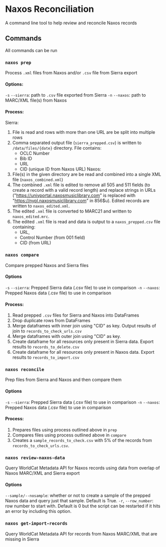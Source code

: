 # Naxos Reconciliation

A command line tool to help review and reconcile Naxos records

## Commands

All commands can be run 

### `naxos prep`
Process `.xml` files from Naxos and/or `.csv` file from Sierra export

#### Options:
`-s` `--sierra`: path to `.csv` file exported from Sierra
`-n` `--naxos`: path to MARC/XML file(s) from Naxos

#### Process:
Sierra: 
1) File is read and rows with more than one URL are be split into multiple rows
2) Comma separated output file (`sierra_prepped.csv`) is written to `/data/files/{date}` directory. File contains:
    - OCLC Number
    - Bib ID
    - URL
    - CID (unique ID from Naxos URL)
Naxos:
1) File(s) in the given directory are be read and combined into a single XML file (`naxos_combined.xml`)
2) The combined `.xml` file is edited to remove all 505 and 511 fields (to create a record with a valid record length) and replace strings in URLs ("https://univportal.naxosmusiclibrary.com" is replaced with "https://nypl.naxosmusiclibrary.com" in 856$u). Edited records are written to `naxos_edited.xml`.
3) The edited `.xml` file is converted to MARC21 and written to `naxos_edited.mrc`.
4) The edited `.xml` file is read and data is output to a `naxos_prepped.csv` file containing:
    - URL,
    - Control Number (from 001 field)
    - CID (from URL)

### `naxos compare`
Compare prepped Naxos and Sierra files

#### Options
`-s` `--sierra`: Prepped Sierra data (.csv file) to use in comparison
`-n` `--naxos`: Prepped Naxos data (.csv file) to use in comparison 

#### Process:
1) Read prepped `.csv` files for Sierra and Naxos into DataFrames
2) Drop duplicate rows from DataFrames 
3) Merge dataframes with inner join using "CID" as key. Output results of join to `records_to_check_urls.csv`
4) Merge dataframes with outer join using "CID" as key.
5) Create dataframe for all resources only present in Sierra data. Export results to `records_to_delete.csv`
6) Create dataframe for all resources only present in Naxos data. Export results to `records_to_import.csv`

### `naxos reconcile`
Prep files from Sierra and Naxos and then compare them

#### Options
`-s` `--sierra`: Prepped Sierra data (.csv file) to use in comparison
`-n` `--naxos`: Prepped Naxos data (.csv file) to use in comparison 

#### Process:
1) Prepares files using process outlined above in `prep`
2) Compares files using process outlined above in `compare`
3) Creates a `sample_records_to_check.csv` with 5% of the records from `records_to_check_urls.csv`.


### `naxos review-naxos-data`
Query WorldCat Metadata API for Naxos records using data from overlap of Naxos MARC/XML and Sierra export

#### Options
`--sample/--nosample`: whether or not to create a sample of the prepped Naxos data and query just that sample. Default is True.
`-r`, `--row_number`: row number to start with. Default is 0 but the script can be restarted if it hits an error by including this option.

### `naxos get-import-records`
Query WorldCat Metadata API for records from Naxos MARC/XML that are missing in Sierra
